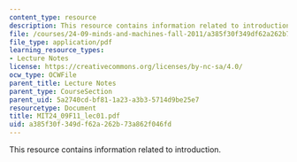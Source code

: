 ```yaml
---
content_type: resource
description: This resource contains information related to introduction.
file: /courses/24-09-minds-and-machines-fall-2011/a385f30f349df62a262b73a862f046fd_MIT24_09F11_lec01.pdf
file_type: application/pdf
learning_resource_types:
- Lecture Notes
license: https://creativecommons.org/licenses/by-nc-sa/4.0/
ocw_type: OCWFile
parent_title: Lecture Notes
parent_type: CourseSection
parent_uid: 5a2740cd-bf81-1a23-a3b3-5714d9be25e7
resourcetype: Document
title: MIT24_09F11_lec01.pdf
uid: a385f30f-349d-f62a-262b-73a862f046fd
---
```

This resource contains information related to introduction.